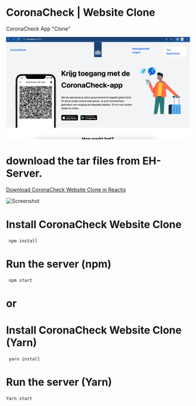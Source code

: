 # CoronaCheck | Website Clone
CoronaCheck App "Clone"


![Screenshot](https://raw.githubusercontent.com/EricksonAtHome/coronacheck/main/Screenshot-2023-06-09.png "Screenshot")


# download the tar files from EH-Server.
[Download CoronaCheck Website Clone in Reactjs ](local-80.git.ericksonathome.com/coronacheck/cck.tar.gz)


![Screenshot](https://12898/15186824/f2c9ba56-1774-11e6-944b-8309c6b9114e.png "Screenshot")



# Install CoronaCheck Website Clone
```
 npm install
```

# Run the server (npm)
```
 npm start
```

# or

# Install CoronaCheck Website Clone (Yarn)
```
 yarn install
```

# Run the server (Yarn)
```
Yarn start 
```
